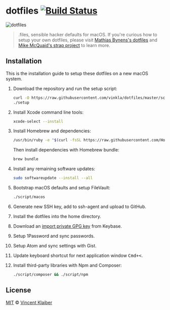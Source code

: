 # dotfiles [![Build Status](https://badgen.net/travis/vinkla/dotfiles/master)](https://travis-ci.org/vinkla/dotfiles)

![dotfiles](https://user-images.githubusercontent.com/499192/40283443-96d526d0-5c7e-11e8-80a1-8843d778a922.png)

> .files, sensible hacker defaults for macOS. If you're curious how to setup your own dotfiles, please visit [Mathias Bynens's dotfiles](https://github.com/mathiasbynens/dotfiles) and [Mike McQuaid's strap project](https://github.com/mikemcquaid/strap) to learn more.

## Installation

This is the installation guide to setup these dotfiles on a new macOS system.

1. Download the repository and run the setup script:

    ```sh
    curl -O https://raw.githubusercontent.com/vinkla/dotfiles/master/script/setup
    ./setup
    ```

2. Install Xcode command line tools:

    ```sh
    xcode-select --install
    ```

3. Install Homebrew and dependencies:

    ```sh
    /usr/bin/ruby -e "$(curl -fsSL https://raw.githubusercontent.com/Homebrew/install/master/install)"
    ```
  
    Then install dependencies with Homebrew bundle:
    
    ```sh
    brew bundle
    ```

4. Install any remaining software updates:
  
    ```sh
    sudo softwareupdate --install --all
    ```
  
5. Bootstrap macOS defaults and setup FileVault:
  
    ```sh
    ./script/macos
    ```

6. Generate new SSH key, add to ssh-agent and upload to GitHub.

7. Install the dotfiles into the home directory.

8. Download an [import private GPG key](https://www.keybits.net/post/import-keybase-private-key) from Keybase.

9. Setup 1Password and sync passwords.

10. Setup Atom and sync settings with Gist.

11. Update keyboard shortcut for next application window <kbd>Cmd+<</kbd>.

12. Install third-party libraries with Npm and Composer:

    ```sh
    ./script/composer && ./script/npm
    ```

## License

[MIT](LICENSE) © [Vincent Klaiber](https://vinkla.com)
